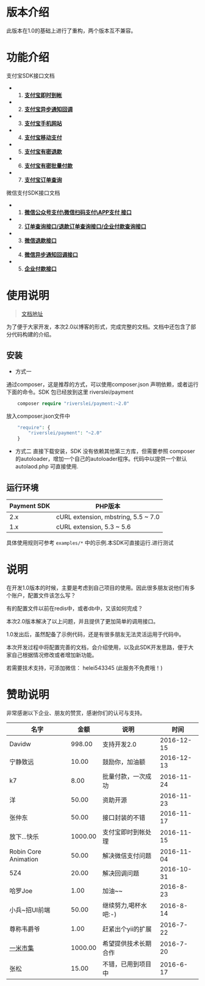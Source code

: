 # 版本介绍

此版本在1.0的基础上进行了重构，两个版本互不兼容。

# 功能介绍

支付宝SDK接口文档

* 1. **[支付宝即时到帐](https://helei112g.github.io/2016/07/18/%E6%94%AF%E4%BB%98%E5%AE%9D%EF%BC%9A%E5%8D%B3%E6%97%B6%E5%88%B0%E8%B4%A6%E6%8E%A5%E5%8F%A3%E6%8E%A5%E5%85%A5/)** 
* 2. **[支付宝异步通知回调](https://helei112g.github.io/2016/07/29/%E6%94%AF%E4%BB%98%E7%9A%84%E5%9B%9E%E8%B0%83%E7%BB%9F%E4%B8%80%E5%A4%84%E7%90%86/)**
* 3. **[支付宝手机网站](https://helei112g.github.io/2016/07/29/PHP%E6%8E%A5%E5%85%A5%E6%94%AF%E4%BB%98%E5%AE%9D%E6%89%8B%E6%9C%BA%E7%BD%91%E7%AB%99%E6%94%AF%E4%BB%98%E3%80%81%E7%A7%BB%E5%8A%A8%E6%94%AF%E4%BB%98%E6%8E%A5%E5%8F%A3/)**
* 4. **[支付宝移动支付](https://helei112g.github.io/2016/07/29/PHP%E6%8E%A5%E5%85%A5%E6%94%AF%E4%BB%98%E5%AE%9D%E6%89%8B%E6%9C%BA%E7%BD%91%E7%AB%99%E6%94%AF%E4%BB%98%E3%80%81%E7%A7%BB%E5%8A%A8%E6%94%AF%E4%BB%98%E6%8E%A5%E5%8F%A3/)**
* 5. **[支付宝有密退款](https://helei112g.github.io/2016/08/03/PHP%E6%8E%A5%E5%85%A5%E6%94%AF%E4%BB%98%E5%AE%9D%E6%9C%89%E5%AF%86%E9%80%80%E6%AC%BE%E6%8E%A5%E5%8F%A3/)**
* 6. **[支付宝有密批量付款](https://helei112g.github.io/2016/08/03/PHP%E6%8E%A5%E5%85%A5%E6%94%AF%E4%BB%98%E5%AE%9D%E6%9C%89%E5%AF%86%E6%89%B9%E9%87%8F%E8%BD%AC%E6%AC%BE%E6%8E%A5%E5%8F%A3/)**
* 7. **[支付宝订单查询](https://helei112g.github.io/2016/08/03/PHP%E6%8E%A5%E5%85%A5%E6%94%AF%E4%BB%98%E5%AE%9D%E5%8D%95%E7%AC%94%E8%AE%A2%E5%8D%95%E6%9F%A5%E8%AF%A2%E6%8E%A5%E5%8F%A3/)**

微信支付SDK接口文档

* 1. **[微信公众号支付\微信扫码支付\APP支付 接口](https://helei112g.github.io/2016/08/10/%E5%BE%AE%E4%BF%A1%E7%9A%84%E4%B8%89%E7%A7%8D%E6%94%AF%E4%BB%98%E6%96%B9%E5%BC%8F%E6%8E%A5%E5%85%A5%EF%BC%9AAPP%E6%94%AF%E4%BB%98%E3%80%81%E5%85%AC%E4%BC%97%E5%8F%B7%E6%94%AF%E4%BB%98%E3%80%81%E6%89%AB%E7%A0%81%E6%94%AF%E4%BB%98/)**
* 2. **[订单查询接口/退款订单查询接口/企业付款查询接口](https://helei112g.github.io/2016/08/10/%E5%BE%AE%E4%BF%A1%E6%94%AF%E4%BB%98%E8%AE%A2%E5%8D%95%E3%80%81%E9%80%80%E6%AC%BE%E8%AE%A2%E5%8D%95%E3%80%81%E8%BD%AC%E6%AC%BE%E8%AE%A2%E5%8D%95%E7%9A%84%E6%9F%A5%E8%AF%A2/)**
* 3. **[微信退款接口](https://helei112g.github.io/2016/08/16/PHP%E6%8E%A5%E5%85%A5%E5%BE%AE%E4%BF%A1%E9%80%80%E6%AC%BE%E6%8E%A5%E5%8F%A3/)**
* 4. **[微信异步通知回调接口](https://helei112g.github.io/2016/07/29/%E6%94%AF%E4%BB%98%E7%9A%84%E5%9B%9E%E8%B0%83%E7%BB%9F%E4%B8%80%E5%A4%84%E7%90%86/)**
* 5. **[企业付款接口](https://helei112g.github.io/2016/08/16/PHP%E6%8E%A5%E5%85%A5%E5%BE%AE%E4%BF%A1%E4%BC%81%E4%B8%9A%E4%BB%98%E6%AC%BE%E5%8A%9F%E8%83%BD/)**

# 使用说明

> [文档地址](https://helei112g.github.io/2016/07/18/%E6%94%AF%E4%BB%98%E5%AE%9D%E3%80%81%E5%BE%AE%E4%BF%A1%E6%94%AF%E4%BB%98%E6%8E%A5%E5%85%A5%E9%9B%86%E6%88%90/)

为了便于大家开发，本次2.0以博客的形式，完成完整的文档。文档中还包含了部分代码构建的介绍。

## 安装

* 方式一

通过composer，这是推荐的方式，可以使用composer.json 声明依赖，或者运行下面的命令。SDK 包已经放到这里 riverslei/payment

```php
    composer require "riverslei/payment:~2.0"
```

放入composer.json文件中

```php
    "require": {
        "riverslei/payment": "~2.0"
    }
```

* 方式二
直接下载安装，SDK 没有依赖其他第三方库，但需要参照 composer的autoloader，增加一个自己的autoloader程序。代码中以提供一个默认autolaod.php  可直接使用.

## 运行环境

Payment SDK | PHP版本
---|---
2.x | cURL extension, mbstring, 5.5 ~ 7.0
1.x | cURL extension, 5.3 ~ 5.6

具体使用规则可参考 `examples/*` 中的示例.本SDK可直接运行.进行测试

# 说明

在开发1.0版本的时候，主要是考虑到自己项目的使用。因此很多朋友说他们有多个账户，配置文件该怎么写？

有的配置文件以前在redis中，或者db中，又该如何完成？

本次2.0版本解决了以上问题，并且提供了更加简单的调用接口。

1.0发出后，虽然配备了示例代码，还是有很多朋友无法灵活运用于代码中。

本次开发过程中将配置完善的文档，会介绍使用，以及此SDK开发思路，便于大家自己根据情况修改或者增加新功能。

若需要技术支持，可添加微信： helei543345  (此服务不免费哦！)

# 赞助说明

非常感谢以下企业、朋友的赞赏，感谢你们的认可与支持。

名字 | 金额 | 说明 | 时间
---|---|---|---
Davidw | 998.00 | 支持开发2.0 | 2016-12-15
宁静致远 | 10.00 | 鼓励你，加油额 | 2016-12-13
k7 | 8.00 | 批量付款，一次成功 | 2016-11-24
洋 | 50.00 | 资助开源 | 2016-11-23
张仲东 | 50.00 | 接口封装的不错 | 2016-11-17
放下...快乐 | 1000.00 | 支付宝即时到帐处理 | 2016-11-15
Robin Core Animation | 50.00 | 解决微信支付问题 | 2016-11-04
5Z4 | 20.00 | 解决回调问题 | 2016-10-31
哈罗Joe | 1.00 | 加油~~ | 2016-8-23
小兵~招UI前端 | 50.00 | 继续努力,喝杯水吧:-) | 2016-8-14
尊称韦爵爷 | 1.00 | 赶紧出个yii的扩展 | 2016-7-22
[一米市集](http://yimishiji.com/) | 1000.00 | 希望提供技术长期合作 | 2016-7-20
张松 | 15.00 | 不错，已用到项目中 | 2016-6-17





